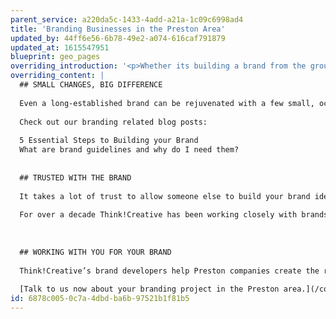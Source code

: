 ```yaml
---
parent_service: a220da5c-1433-4add-a21a-1c09c6998ad4
title: 'Branding Businesses in the Preston Area'
updated_by: 44ff6e56-6b78-49e2-a074-616caf791879
updated_at: 1615547951
blueprint: geo_pages
overriding_introduction: '<p>Whether its building a brand from the ground up, breathing new life into an old one, or keeping messages to brand guidelines, Think!Creative has over a decade of experience in helping brand Preston businesses.</p>'
overriding_content: |
  ## SMALL CHANGES, BIG DIFFERENCE
  
  Even a long-established brand can be rejuvenated with a few small, occasional changes. When you partner with our brand experts you are working with a team who not only know how to build a brand from the ground up, but also how to take what’s great about an established Preston brand and make it work better.
  
  Check out our branding related blog posts:
  
  5 Essential Steps to Building your Brand
  What are brand guidelines and why do I need them?
  
  
  ## TRUSTED WITH THE BRAND
  
  It takes a lot of trust to allow someone else to build your brand identity. That’s exactly the trust that ParkingEye, Utiligroup, Evolution and more placed in us. They wanted Think!Creative’s branding experts to build their brand identity from the ground up.
  
  For over a decade Think!Creative has been working closely with brands in the Preston area such as BAE Systems, Utiligroup, ParkingEye, and With Love From Josie. All these companies have a strong brand identity and they trust us to reinforce that identity every time they return for us for new material. [Check out our portfolio here](/work)
  
  
  
  ## WORKING WITH YOU FOR YOUR BRAND
  
  Think!Creative’s brand developers help Preston companies create the right public or employee facing image, with the right tone of voice in company material that really reflects your business. Our brand management experts will make sure your brand message stays strong in every piece of material you release. And our brand consultants are always on hand to assess the direction of your branding.
  
  [Talk to us now about your branding project in the Preston area.](/contact)
id: 6878c005-0c7a-4dbd-ba6b-97521b1f81b5
---
```

